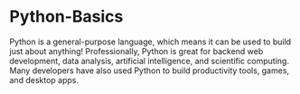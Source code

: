 # Python-Basics
Python is a general-purpose language, which means it can be used to build just about anything!  Professionally, Python is great for backend web development, data analysis, artificial intelligence, and scientific computing. Many developers have also used Python to build productivity tools, games, and desktop apps.
